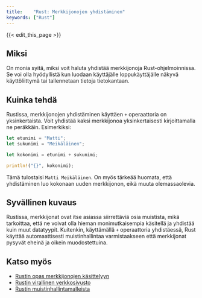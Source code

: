 ```yaml
---
title:    "Rust: Merkkijonojen yhdistäminen"
keywords: ["Rust"]
---
```


{{< edit_this_page >}}

## Miksi

On monia syitä, miksi voit haluta yhdistää merkkijonoja Rust-ohjelmoinnissa. Se voi olla hyödyllistä kun luodaan käyttäjälle loppukäyttäjälle näkyvä käyttöliittymä tai tallennetaan tietoja tietokantaan.

## Kuinka tehdä

Rustissa, merkkijonojen yhdistäminen käyttäen `+` operaattoria on yksinkertaista. Voit yhdistää kaksi merkkijonoa yksinkertaisesti kirjoittamalla ne peräkkäin. Esimerkiksi:

```Rust
let etunimi = "Matti";
let sukunimi = "Meikäläinen";

let kokonimi = etunimi + sukunimi;

println!("{}", kokonimi);
```

Tämä tulostaisi `Matti Meikäläinen`. On myös tärkeää huomata, että yhdistäminen luo kokonaan uuden merkkijonon, eikä muuta olemassaolevia.

## Syvällinen kuvaus

Rustissa, merkkijonat ovat itse asiassa siirrettäviä osia muistista, mikä tarkoittaa, että ne voivat olla hieman monimutkaisempia käsitellä ja yhdistää kuin muut datatyypit. Kuitenkin, käyttämällä `+` operaattoria yhdistäessä, Rust käyttää automaattisesti muistinhallintaa varmistaakseen että merkkijonat pysyvät eheinä ja oikein muodostettuina.

## Katso myös

- [Rustin opas merkkijonojen käsittelyyn](https://doc.rust-lang.org/book/ch08-02-strings.html)
- [Rustin virallinen verkkosivusto](https://www.rust-lang.org/fi/)
- [Rustin muistinhallintamalleista](https://doc.rust-lang.org/book/ch04-01-what-is-ownership.html)